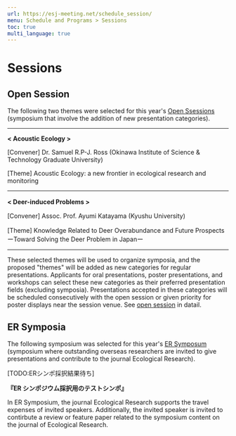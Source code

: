 ```yaml
---
url: https://esj-meeting.net/schedule_session/
menu: Schedule and Programs > Sessions
toc: true
multi_language: true
---
```


# Sessions

## Open Session
The following two themes were selected for this year's [Open Ssessions](opensession) (symposium that involve the addition of new presentation categories).

---

**< Acoustic Ecology >** 

[Convener]
Dr. Samuel R.P-J. Ross (Okinawa Institute of Science & Technology Graduate University)

[Theme]
Acoustic Ecology: a new frontier in ecological research and monitoring

---

**< Deer-induced Problems >**　

[Convener]
Assoc. Prof. Ayumi Katayama (Kyushu University)

[Theme]
Knowledge Related to Deer Overabundance and Future Prospects　ーToward Solving the Deer Problem in Japanー

---

These selected themes will be used to organize symposia, and the proposed "themes" will be added as new categories for regular presentations. Applicants for oral presentations, poster presentations, and workshops can select these new categories as their preferred presentation fields (excluding symposia). Presentations accepted in these categories will be scheduled consecutively with the open session or given priority for poster displays near the session venue. See [open session](opensession) in datail.

## ER Symposia
The following symposium was selected for this year's [ER Symposum](er_symposium) (symposium where outstanding overseas researchers are invited to give presentations and contribute to the journal Ecological Research).

[TODO:ERシンポ採択結果待ち]

**『ER シンポジウム採択用のテストシンポ』**

In ER Symposium, the journal Ecological Research supports the travel expenses of invited speakers. Additionally, the invited speaker is invited to contirbute a review or feature paper related to the symposium content on the journal of Ecological Research.



